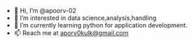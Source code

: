 - 👋 Hi, I’m @apoorv-02
- 👀 I’m interested in data science,analysis,handling
- 🌱 I’m currently learning python for application development.
- 📫 Reach me at aporv0kulk@gmail.com 

<!---
apoorv-02/apoorv-02 is a ✨ special ✨ repository because its `README.md` (this file) appears on your GitHub profile.
You can click the Preview link to take a look at your changes.
--->
